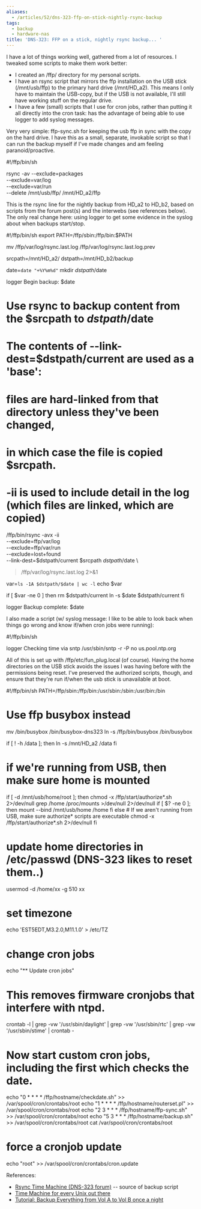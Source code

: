 ```yaml
---
aliases:
  - /articles/52/dns-323-ffp-on-stick-nightly-rsync-backup
tags:
  - backup
  - hardware-nas
title: 'DNS-323: FFP on a stick, nightly rsync backup... '
---
```

<p>I have a lot of things working well, gathered from a lot of resources. I tweaked some scripts to make them work better:</p>
<ul>
<li>I created an /ffp/<hostname> directory for my personal scripts.</li>
<li>I have an rsync script that mirrors the ffp installation on the USB stick (/mnt/usb/ffp) to the primary hard drive (/mnt/HD_a2). This means I only have to maintain the USB-copy, but if the USB is not available, I'll still have working stuff on the regular drive.</li>
<li>I have a few (small) scripts that I use for cron jobs, rather than putting it all directly into the cron task: has the advantage of being able to use logger to add syslog messages.</li>
</ul>
<!--more-->
<p>Very very simple: ffp-sync.sh for keeping the usb ffp in sync with the copy on the hard drive. I have this as a small, separate, invokable script so that I can run the backup myself if I've made changes and am feeling paranoid/proactive.</p>
<div class="code">#!/ffp/bin/sh

rsync -av --exclude=packages \
  --exclude=var/log \
  --exclude=var/run \
  --delete /mnt/usb/ffp/ /mnt/HD_a2/ffp
</div>

<p>This is the rsync line for the nightly backup from HD_a2 to HD_b2, based on scripts from the forum post(s) and the interwebs (see references below). The only real change here: using logger to get some evidence in the syslog about when backups start/stop.</p>

<div class="code">#!/ffp/bin/sh
export PATH=/ffp/sbin:/ffp/bin:$PATH

mv /ffp/var/log/rsync.last.log /ffp/var/log/rsync.last.log.prev

srcpath=/mnt/HD_a2/
dstpath=/mnt/HD_b2/backup

date=`date "+%Y%m%d"`
mkdir $dstpath/$date

logger Begin backup: $date

# Use rsync to backup content from the $srcpath to $dstpath/$date
# The contents of --link-dest=$dstpath/current are used as a 'base':
# files are hard-linked from that directory unless they've been changed,
# in which case the file is copied $srcpath.
# -ii is used to include detail in the log (which files are linked, which are copied)
/ffp/bin/rsync -avx -ii \
  --exclude=ffp/var/log \
  --exclude=ffp/var/run \
  --exclude=lost+found \
  --link-dest=$dstpath/current $srcpath $dstpath/$date \
> /ffp/var/log/rsync.last.log 2>&1

var=`ls -1A $dstpath/$date | wc -l`
echo $var

if [ $var -ne 0 ]
then
  rm $dstpath/current
  ln -s $date $dstpath/current
fi

logger Backup complete: $date
</div>

<p>
I also made a script (w/ syslog message: I like to be able to look back when things go wrong and know if/when cron jobs were running): </p>

<div class="code">#!/ffp/bin/sh

logger Checking time via sntp
/usr/sbin/sntp -r -P no us.pool.ntp.org
</div>

<p>
All of this is set up with /ffp/etc/fun_plug.local (of course). Having the home directories on the USB stick avoids the issues I was having before with the permissions being reset. I've preserved the authorized scripts, though, and ensure that they're run if/when the usb stick is unavailable at boot.</p>

<div class="code">#!/ffp/bin/sh
PATH=/ffp/sbin:/ffp/bin:/usr/sbin:/sbin:/usr/bin:/bin

# Use ffp busybox instead
mv /bin/busybox /bin/busybox-dns323
ln -s /ffp/bin/busybox /bin/busybox

if [ ! -h /data ]; then
    ln -s /mnt/HD_a2 /data
fi

# if we're running from USB, then make sure home is mounted
if [ -d /mnt/usb/home/root ]; then
    chmod -x /ffp/start/authorize*.sh 2>/dev/null
    grep /home /proc/mounts >/dev/null 2>/dev/null
    if [ $? -ne 0 ]; then
        mount --bind /mnt/usb/home /home
    fi
else
    # If we aren't running from USB, make sure authorize* scripts are executable
    chmod -x /ffp/start/authorize*.sh 2>/dev/null
fi

# update home directories in /etc/passwd (DNS-323 likes to reset them..)
usermod -d /home/xx -g 510 xx

# set timezone
echo 'EST5EDT,M3.2.0,M11.1.0' > /etc/TZ

# change cron jobs
echo "** Update cron jobs"

# This removes firmware cronjobs that interfere with ntpd.
crontab -l | grep -vw '/usr/sbin/daylight' | grep -vw '/usr/sbin/rtc' | grep -vw '/usr/sbin/stime' | crontab -

# Now start custom cron jobs, including the first which checks the date.
echo "0 * * * * /ffp/hostname/checkdate.sh" >> /var/spool/cron/crontabs/root
echo "1 * * * * /ffp/hostname/routerset.pl" >> /var/spool/cron/crontabs/root
echo "2 3 * * * /ffp/hostname/ffp-sync.sh"  >> /var/spool/cron/crontabs/root
echo "5 3 * * * /ffp/hostname/backup.sh"    >> /var/spool/cron/crontabs/root
cat /var/spool/cron/crontabs/root

# force a cronjob update
echo "root" >> /var/spool/cron/crontabs/cron.update
</div>

<p>References:
<ul>
<li><a href="http://forum.dsmg600.info/t2125-DNS-323-Rsync-Time-Machine!.html">Rsync Time Machine (DNS-323 forum)</a> -- source of backup script</li>
<li><a href="http://blog.interlinked.org/tutorials/rsync_time_machine.html">Time Machine for every Unix out there</a></li>
<li><a href="http://forum.dsmg600.info/viewtopic.php?id=1150">Tutorial: Backup Everything from Vol A to Vol B once a night</a></li>

</ul></p>
